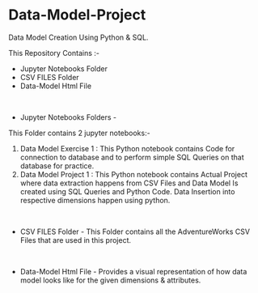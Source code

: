 # Data-Model-Project
Data Model Creation Using Python &amp; SQL. 

This Repository Contains :-

* Jupyter Notebooks Folder
* CSV FILES Folder
* Data-Model Html File


&emsp;&emsp;
* Jupyter Notebooks Folders -
&emsp;

This Folder contains 2 jupyter notebooks:-
1) Data Model Exercise 1 : This Python notebook contains Code for connection to database and to perform simple SQL Queries on that database for practice.
2) Data Model Project 1 : This Python notebook contains Actual Project where data extraction happens from CSV Files and Data Model Is created using SQL Queries and Python Code. Data Insertion into respective dimensions happen using python.

&emsp;
* CSV FILES Folder -
This Folder contains all the AdventureWorks CSV Files that are used in this project.


&emsp;
* Data-Model Html File -
Provides a visual representation of how data model looks like for the given dimensions & attributes. 
